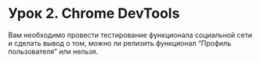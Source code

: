 # Урок 2. Chrome DevTools

Вам необходимо провести тестирование функционала социальной сети и сделать вывод о том, можно ли релизить функционал
“Профиль пользователя” или нельзя.
